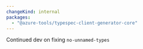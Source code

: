 ```yaml
---
changeKind: internal
packages:
  - "@azure-tools/typespec-client-generator-core"
---
```


Continued dev on fixing `no-unnamed-types`